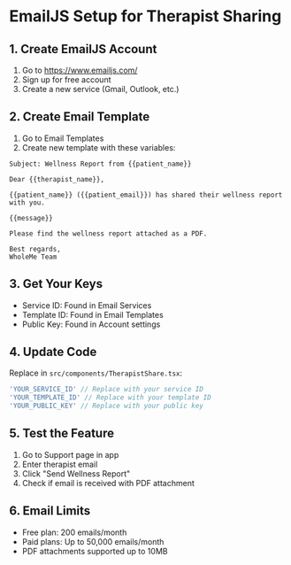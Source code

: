 # EmailJS Setup for Therapist Sharing

## 1. Create EmailJS Account
1. Go to https://www.emailjs.com/
2. Sign up for free account
3. Create a new service (Gmail, Outlook, etc.)

## 2. Create Email Template
1. Go to Email Templates
2. Create new template with these variables:
```
Subject: Wellness Report from {{patient_name}}

Dear {{therapist_name}},

{{patient_name}} ({{patient_email}}) has shared their wellness report with you.

{{message}}

Please find the wellness report attached as a PDF.

Best regards,
WholeMe Team
```

## 3. Get Your Keys
- Service ID: Found in Email Services
- Template ID: Found in Email Templates  
- Public Key: Found in Account settings

## 4. Update Code
Replace in `src/components/TherapistShare.tsx`:
```javascript
'YOUR_SERVICE_ID' // Replace with your service ID
'YOUR_TEMPLATE_ID' // Replace with your template ID  
'YOUR_PUBLIC_KEY' // Replace with your public key
```

## 5. Test the Feature
1. Go to Support page in app
2. Enter therapist email
3. Click "Send Wellness Report"
4. Check if email is received with PDF attachment

## 6. Email Limits
- Free plan: 200 emails/month
- Paid plans: Up to 50,000 emails/month
- PDF attachments supported up to 10MB